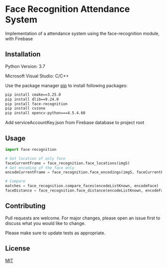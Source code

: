 # Face Recognition Attendance System

Implementation of a attendance system using the face-recognition module, with Firebase 

## Installation

Python Version: 3.7

Microsoft Visual Studio: C/C++ 

Use the package manager [pip](https://pip.pypa.io/en/stable/) to install following packages:

```bash
pip install cmake==3.25.0
pip install dlib==9.24.0
pip install face-recognition
pip install cvzone
pip install opencv-python===4.5.4.60
```

Add serviceAccountKey.json from Firebase database to project root
## Usage

```python
import face-recognition

# Get location of only face
faceCurrentFrame = face_recognition.face_locations(imgS)  
# Get encoding of the face only
encodeCurrentFrame = face_recognition.face_encodings(imgS, faceCurrentFrame)  

# Compare
matches = face_recognition.compare_faces(encodeListKnown, encodeFace)
faceDistance = face_recognition.face_distance(encodeListKnown, encodeFace)
```

## Contributing

Pull requests are welcome. For major changes, please open an issue first
to discuss what you would like to change.

Please make sure to update tests as appropriate.

## License

[MIT](https://choosealicense.com/licenses/mit/)